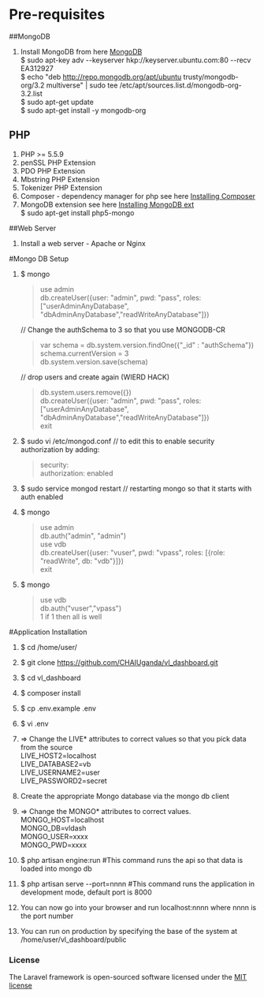 # Pre-requisites
##MongoDB 
1. Install MongoDB from here [MongoDB](https://docs.mongodb.com/manual/installation/)  
   $ sudo apt-key adv --keyserver hkp://keyserver.ubuntu.com:80 --recv EA312927  
   $ echo "deb http://repo.mongodb.org/apt/ubuntu trusty/mongodb-org/3.2 multiverse" | sudo tee /etc/apt/sources.list.d/mongodb-org-3.2.list  
   $ sudo apt-get update  
   $ sudo apt-get install -y mongodb-org  

## PHP
1. PHP >= 5.5.9
2. penSSL PHP Extension
3. PDO PHP Extension
4. Mbstring PHP Extension
5. Tokenizer PHP Extension
6. Composer - dependency manager for php  see here [Installing Composer](https://getcomposer.org/doc/00-intro.md)
7. MongoDB extension see here [Installing MongoDB ext](http://php.net/manual/en/mongodb.setup.php)  
   $ sudo apt-get install php5-mongo 

##Web Server
1. Install a web server - Apache or Nginx


#Mongo DB Setup
1. $ mongo  
	>use admin  
	>db.createUser({user: "admin", pwd: "pass", roles: ["userAdminAnyDatabase", "dbAdminAnyDatabase","readWriteAnyDatabase"]})  

	// Change the authSchema to 3 so that you use MONGODB-CR  
	>var schema = db.system.version.findOne({"_id" : "authSchema"})  
	>schema.currentVersion = 3  
	>db.system.version.save(schema)  

	// drop users and create again (WIERD HACK)  
	>db.system.users.remove({})  
	>db.createUser({user: "admin", pwd: "pass", roles: ["userAdminAnyDatabase", "dbAdminAnyDatabase","readWriteAnyDatabase"]})  
	>exit  

2. $ sudo vi /etc/mongod.conf // to edit this to enable security authorization by adding:

	>security:  
	>	authorization: enabled  

3. $ sudo service mongod restart // restarting mongo so that it starts with auth enabled  

4. $ mongo  

	>use admin  
	>db.auth("admin", "admin")  
	>use vdb  
	>db.createUser({user: "vuser", pwd: "vpass", roles: [{role: "readWrite", db: "vdb"}]})  
	>exit

5. $ mongo
	>use vdb  
	>db.auth("vuser","vpass")  
	1
	if 1 then all is well

#Application Installation
1. $ cd /home/user/
2. $ git clone https://github.com/CHAIUganda/vl_dashboard.git
3. $ cd vl_dashboard
4. $ composer install
5. $ cp .env.example .env
6. $ vi .env
7.   => Change the LIVE* attributes to correct values so that you pick data from the source  
	 LIVE_HOST2=localhost  
	 LIVE_DATABASE2=vb  
	 LIVE_USERNAME2=user  
	 LIVE_PASSWORD2=secret  
8.   Create the appropriate Mongo database via the mongo db client
9.   => Change the MONGO* attributes to correct values.  
	 MONGO_HOST=localhost  
	 MONGO_DB=vldash  
	 MONGO_USER=xxxx  
	 MONGO_PWD=xxxx  

10. $ php artisan engine:run #This  command runs the api so that data is loaded into mongo db
11. $ php artisan serve --port=nnnn #This command runs the application in development mode, default port is 8000
12. You can now go into your browser and run localhost:nnnn where nnnn is the port number
13. You can run on production by specifying the base of the system at /home/user/vl_dashboard/public

### License

The Laravel framework is open-sourced software licensed under the [MIT license](http://opensource.org/licenses/MIT)

